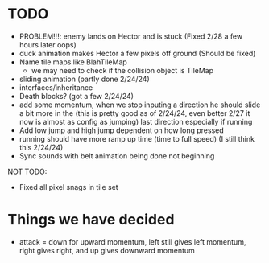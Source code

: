 # TODO

- PROBLEM!!!: enemy lands on Hector and is stuck (Fixed 2/28 a few hours later oops)
- duck animation makes Hector a few pixels off ground (Should be fixed)
- Name tile maps like BlahTileMap
  - we may need to check if the collision object is TileMap
- sliding animation (partly done 2/24/24)
- interfaces/inheritance
- Death blocks? (got a few 2/24/24)
- add some momentum, when we stop inputing a direction he should slide a bit more in the (this is pretty good as of 2/24/24, even better 2/27 it now is almost as config as jumping)
  last direction especially if running
- Add low jump and high jump dependent on how long pressed
- running should have more ramp up time (time to full speed) (I still think this 2/24/24)
- Sync sounds with belt animation being done not beginning

NOT TODO:
- Fixed all pixel snags in tile set

# Things we have decided
 - attack = down for upward momentum, left still gives left momentum, right gives right, and up gives downward momentum
